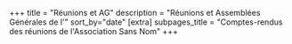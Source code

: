 +++
title = "Réunions et AG"
description = "Réunions et Assemblées Générales de l'"
sort_by="date"
[extra]
subpages_title = "Comptes-rendus des réunions de l'Association Sans Nom"
+++
